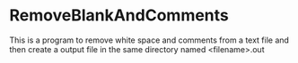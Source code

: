 # RemoveBlankAndComments
This is a program to remove white space and comments from a text file and then create a output file in the same directory named &lt;filename>.out
